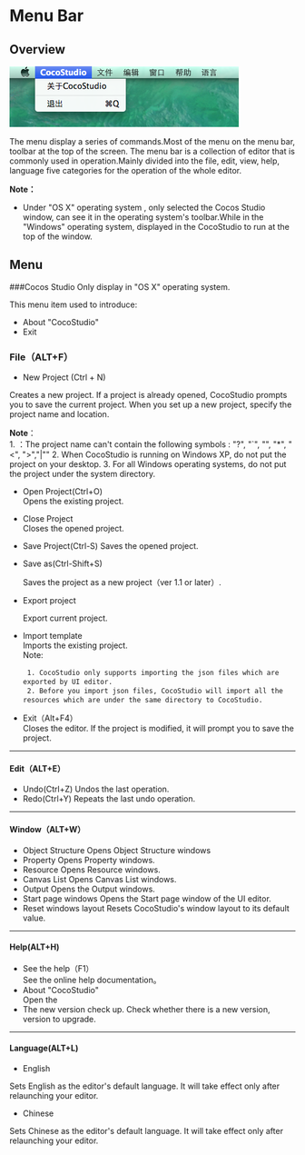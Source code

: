 # Menu Bar

## Overview

![](./res/menu_bar_OSX.png)

The menu display a series of commands.Most of the menu on the menu bar, toolbar at the top of the screen.
The menu bar is a collection of editor that is commonly used in operation.Mainly divided into the file, edit, view, help, language five categories for the operation of the whole editor.  
 
**Note：**
- Under "OS X" operating system , only selected the Cocos Studio window, can see it in the operating system's toolbar.While in the "Windows" operating system, displayed in the CocoStudio to run at the top of the window.


## Menu
###Cocos Studio
Only display in "OS X" operating system.

This menu item used to introduce:

-  About "CocoStudio"
- Exit

### File（ALT+F）



- New Project (Ctrl + N)

Creates a new project. If a project is already opened, CocoStudio prompts you to save the current project. When you set up a new project, specify the project name and location.
 
**Note**：  
	1. ：The project name can't contain the following symbols : "?", "`", "\", "*", "<", ">","|"" 
	2.  When CocoStudio is running on Windows XP, do not put the project on your desktop.
	3.  For all Windows operating systems, do not put the project under the system directory.

 


- Open Project(Ctrl+O)   
	Opens the existing project.
-  Close Project  
	Closes the opened project.
-  Save Project(Ctrl-S) 
	Saves the opened project.
- Save as(Ctrl-Shift+S)  

	Saves the project as a new project（ver 1.1 or later）.
  
-  Export project

	Export current project.
 
-  Import template  
	Imports the existing project.   
		Note:

		1. CocoStudio only supports importing the json files which are exported by UI editor.
		2. Before you import json files, CocoStudio will import all the resources which are under the same directory to CocoStudio.

- Exit（Alt+F4）  
	Closes the editor. If the project is modified, it will prompt you to save the project.

----------

#### Edit（ALT+E）


-  Undo(Ctrl+Z)
	Undos the last operation.
-  Redo(Ctrl+Y)
  	Repeats the last undo operation.




----------
#### Window（ALT+W）  

- Object Structure
	Opens Object Structure windows
- Property
	Opens Property windows.
- Resource
	Opens Resource windows.
- Canvas List
	Opens Canvas List windows.
- Output
	Opens the Output windows.
- Start page windows
	Opens the Start page window of the UI editor.
- Reset windows layout
	Resets CocoStudio's window layout to its default value.
----------

#### Help(ALT+H)

- See the help（F1）   
	See the online help documentation。
- About "CocoStudio"   
	Open the 
- The new version check up.
	Check whether there is a new version, version to upgrade.

----------

#### Language(ALT+L)
- English

Sets English as the editor's default language. It will take effect only after relaunching your editor.

- Chinese

Sets Chinese as the editor's default language. It will take effect only after relaunching your editor.
